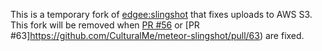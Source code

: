This is a temporary fork of
[edgee:slingshot](https://github.com/CulturalMe/meteor-slingshot) that
fixes uploads to AWS S3. This fork will be removed when [PR
#56](https://github.com/CulturalMe/meteor-slingshot/pull/56) or [PR
#63]https://github.com/CulturalMe/meteor-slingshot/pull/63) are fixed.
